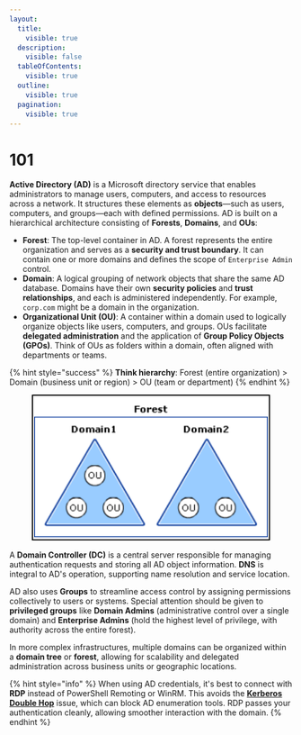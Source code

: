 ```yaml
---
layout:
  title:
    visible: true
  description:
    visible: false
  tableOfContents:
    visible: true
  outline:
    visible: true
  pagination:
    visible: true
---
```


# 101

**Active Directory (AD)** is a Microsoft directory service that enables administrators to manage users, computers, and access to resources across a network. It structures these elements as **objects**—such as users, computers, and groups—each with defined permissions. AD is built on a hierarchical architecture consisting of **Forests**, **Domains**, and **OUs**:

* **Forest**: The top-level container in AD. A forest represents the entire organization and serves as a **security and trust boundary**. It can contain one or more domains and defines the scope of `Enterprise Admin` control.
* **Domain**: A logical grouping of network objects that share the same AD database. Domains have their own **security policies** and **trust relationships**, and each is administered independently. For example, `corp.com` might be a domain in the organization.
* **Organizational Unit (OU)**: A container within a domain used to logically organize objects like users, computers, and groups. OUs facilitate **delegated administration** and the application of **Group Policy Objects (GPOs)**. Think of OUs as folders within a domain, often aligned with departments or teams.

{% hint style="success" %}
**Think hierarchy**: Forest (entire organization) > Domain (business unit or region) > OU (team or department)
{% endhint %}

<figure><img src="../../.gitbook/assets/domains_forest.png" alt=""><figcaption></figcaption></figure>

A **Domain Controller (DC)** is a central server responsible for managing authentication requests and storing all AD object information. **DNS** is integral to AD's operation, supporting name resolution and service location.

AD also uses **Groups** to streamline access control by assigning permissions collectively to users or systems. Special attention should be given to **privileged groups** like **Domain Admins** (administrative control over a single domain) and **Enterprise Admins** (hold the highest level of privilege, with authority across the entire forest).

In more complex infrastructures, multiple domains can be organized within a **domain tree** or **forest**, allowing for scalability and delegated administration across business units or geographic locations.

{% hint style="info" %}
When using AD credentials, it's best to connect with **RDP** instead of PowerShell Remoting or WinRM. This avoids the [**Kerberos Double Hop**](attacks/delegation/#tl-dr) issue, which can block AD enumeration tools. RDP passes your authentication cleanly, allowing smoother interaction with the domain.
{% endhint %}
